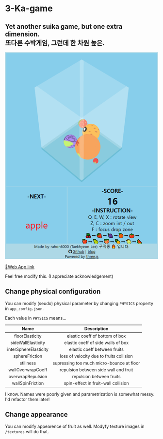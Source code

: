 # 3-Ka-game

## Yet another suika game, but one extra dimension. <br> 또다른 수박게임, 그런데 한 차원 높은.

![cover](readme_cover.png)

[🔗Web App link](https://blog.rahon.dev/PF/3-KaGame/)

Feel free modify this. (I appreciate acknowledgement)

## Change physical configuration

You can modify (seudo) physical parameter by changing `PHYSICS` property in `app_comfig.json`.

Each value in `PHYSICS` means...

|Name|Description|
|:---:|:---:|
| floorElasticity | elastic coeff of bottom of box |
| sideWallElasticity | elastic coeff of side walls of box |
| interSphereElasticity | elastic coeff between fruits |
| sphereFriction | loss of velocity due to fruits collision  |
| stillness | supressing too much micro-bounce at floor |
| wallOverwrapCoeff | repulsion between side wall and fruit|
| overwrapRepulsion | repulsion between fruits|
| wallSpinFriction | spin-effect in fruit-wall collision |

I know. Names were poorly given and parametrization is somewhat messy. I'd refactor them later!

## Change appearance

You can modify appearence of fruit as well. Modyfy texture images in `/textures` will do that.